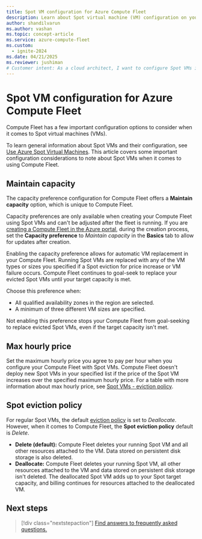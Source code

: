 ```yaml
---
title: Spot VM configuration for Azure Compute Fleet
description: Learn about Spot virtual machine (VM) configuration on your Compute Fleet.
author: shandilvarun
ms.author: vashan
ms.topic: concept-article
ms.service: azure-compute-fleet
ms.custom:
  - ignite-2024
ms.date: 04/21/2025
ms.reviewer: jushiman
# Customer intent: As a cloud architect, I want to configure Spot VMs in my Compute Fleet, so that I can optimize resource management and cost control while maintaining my target capacity effectively.
---
```


# Spot VM configuration for Azure Compute Fleet

Compute Fleet has a few important configuration options to consider when it comes to Spot virtual machines (VMs). 

To learn general information about Spot VMs and their configuration, see [Use Azure Spot Virtual Machines](/azure/virtual-machines/spot-vms). This article covers some important configuration considerations to note about Spot VMs when it comes to using Compute Fleet. 

## Maintain capacity 

The capacity preference configuration for Compute Fleet offers a **Maintain capacity** option, which is unique to Compute Fleet.

Capacity preferences are only available when creating your Compute Fleet using Spot VMs and can't be adjusted after the fleet is running. If you are [creating a Compute Fleet in the Azure portal](quickstart-create-portal.md), during the creation process, set the **Capacity preference** to *Maintain capacity* in the **Basics** tab to allow for updates after creation.

Enabling the capacity preference allows for automatic VM replacement in your Compute Fleet. Running Spot VMs are replaced with any of the VM types or sizes you specified if a Spot eviction for price increase or VM failure occurs. Compute Fleet continues to goal-seek to replace your evicted Spot VMs until your target capacity is met. 

Choose this preference when:
- All qualified availability zones in the region are selected.
- A minimum of three different VM sizes are specified.

Not enabling this preference stops your Compute Fleet from goal-seeking to replace evicted Spot VMs, even if the target capacity isn't met.

## Max hourly price

Set the maximum hourly price you agree to pay per hour when you configure your Compute Fleet with Spot VMs. Compute Fleet doesn't deploy new Spot VMs in your specified list if the price of the Spot VM increases over the specified maximum hourly price. For a table with more information about max hourly price, see [Spot VMs - eviction policy](/azure/virtual-machines/spot-vms#eviction-policy).

## Spot eviction policy 

For regular Spot VMs, the default [eviction policy](/azure/architecture/guide/spot/spot-eviction#eviction-policy) is set to *Deallocate*. However, when it comes to Compute Fleet, the **Spot eviction policy** default is *Delete*. 

- **Delete (default):** Compute Fleet deletes your running Spot VM and all other resources attached to the VM. Data stored on persistent disk storage is also deleted.
- **Deallocate:** Compute Fleet deletes your running Spot VM, all other resources attached to the VM and data stored on persistent disk storage isn't deleted. The deallocated Spot VM adds up to your Spot target capacity, and billing continues for resources attached to the deallocated VM. 

## Next steps

> [!div class="nextstepaction"]
> [Find answers to frequently asked questions.](faq.yml)
